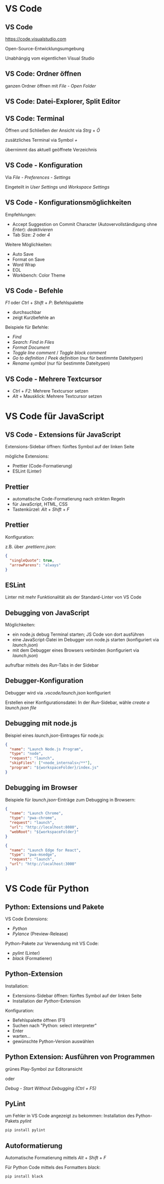 # VS Code

## VS Code

<https://code.visualstudio.com>

Open-Source-Entwicklungsumgebung

Unabhängig vom eigentlichen Visual Studio

## VS Code: Ordner öffnen

ganzen Ordner öffnen mit _File_ - _Open Folder_

## VS Code: Datei-Explorer, Split Editor

## VS Code: Terminal

Öffnen und Schließen der Ansicht via _Strg_ + _Ö_

zusätzliches Terminal via Symbol _+_

übernimmt das aktuell geöffnete Verzeichnis

## VS Code - Konfiguration

Via _File - Preferences - Settings_

Eingeteilt in _User Settings_ und _Workspace Settings_

## VS Code - Konfigurationsmöglichkeiten

Empfehlungen:

- Accept Suggestion on Commit Character (Autovervollständigung ohne _Enter_): _deaktivieren_
- Tab Size: _2_ oder _4_

Weitere Möglichkeiten:

- Auto Save
- Format on Save
- Word Wrap
- EOL
- Workbench: Color Theme

## VS Code - Befehle

_F1_ oder _Ctrl_ + _Shift_ + _P_: Befehlspalette

- durchsuchbar
- zeigt Kurzbefehle an

Beispiele für Befehle:

- _Find_
- _Search: Find in Files_
- _Format Document_
- _Toggle line comment_ / _Toggle block comment_
- _Go to definition_ / _Peek definition_ (nur für bestimmte Dateitypen)
- _Rename symbol_ (nur für bestimmte Dateitypen)

## VS Code - Mehrere Textcursor

- _Ctrl_ + _F2_: Mehrere Textcursor setzen
- _Alt_ + Mausklick: Mehrere Textcursor setzen

# VS Code für JavaScript

## VS Code - Extensions für JavaScript

Extensions-Sidebar öffnen: fünftes Symbol auf der linken Seite

mögliche Extensions:

- Prettier (Code-Formatierung)
- ESLint (Linter)

## Prettier

- automatische Code-Formatierung nach strikten Regeln
- für JavaScript, HTML, CSS
- Tastenkürzel: _Alt_ + _Shift_ + _F_

## Prettier

Konfiguration:

z.B. über _.prettierrc.json_:

```json
{
  "singleQuote": true,
  "arrowParens": "always"
}
```

## ESLint

Linter mit mehr Funktionalität als der Standard-Linter von VS Code

## Debugging von JavaScript

Möglichkeiten:

- ein node.js debug Terminal starten; JS Code von dort ausführen
- eine JavaScript-Datei im Debugger von node.js starten (konfiguriert via _launch.json_)
- mit dem Debugger eines Browsers verbinden (konfiguriert via _launch.json_)

aufrufbar mittels des _Run_-Tabs in der Sidebar

## Debugger-Konfiguration

Debugger wird via _.vscode/launch.json_ konfiguriert

Erstellen einer Konfigurationsdatei: In der _Run_-Sidebar, wähle _create a launch.json file_

## Debugging mit node.js

Beispiel eines _launch.json_-Eintrages für node.js:

```json
{
  "name": "Launch Node.js Program",
  "type": "node",
  "request": "launch",
  "skipFiles": ["<node_internals>/**"],
  "program": "${workspaceFolder}/index.js"
}
```

## Debugging im Browser

Beispiele für _launch.json_-Einträge zum Debugging in Browsern:

```json
{
  "name": "Launch Chrome",
  "type": "pwa-chrome",
  "request": "launch",
  "url": "http://localhost:8080",
  "webRoot": "${workspaceFolder}"
}
```

```json
{
  "name": "Launch Edge for React",
  "type": "pwa-msedge",
  "request": "launch",
  "url": "http://localhost:3000"
}
```

# VS Code für Python

## Python: Extensions und Pakete

VS Code Extensions:

- _Python_
- _Pylance_ (Preview-Release)

Python-Pakete zur Verwendung mit VS Code:

- _pylint_ (Linter)
- _black_ (Formatierer)

## Python-Extension

Installation:

- Extensions-Sidebar öffnen: fünftes Symbol auf der linken Seite
- Installation der _Python_-Extension

Konfiguration:

- Befehlspalette öffnen (F1)
- Suchen nach "Python: select interpreter"
- Enter
- warten...
- gewünschte Python-Version auswählen

## Python Extension: Ausführen von Programmen

grünes Play-Symbol zur Editoransicht

oder

_Debug_ - _Start Without Debugging (Ctrl + F5)_

## PyLint

um Fehler in VS Code angezeigt zu bekommen: Installation des Python-Pakets _pylint_

```bash
pip install pylint
```

## Autoformatierung

Automatische Formatierung mittels _Alt_ + _Shift_ + _F_

Für Python Code mittels des Formatters _black_:

```bash
pip install black
```
